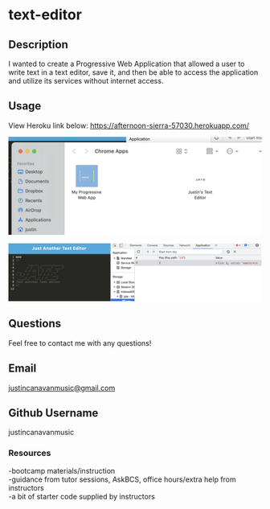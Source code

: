 # text-editor

## Description 

I wanted to create a Progressive Web Application that allowed a user to write text in a text editor, save it, and then be able to access the application and utilize its services without internet access. 

## Usage

View Heroku link below:
https://afternoon-sierra-57030.herokuapp.com/

![app screenshot](./Assets/Screenshot%202023-03-26%20at%2011.31.44%20AM.png)

![app screenshot](./Assets/Screenshot%202023-03-26%20at%2011.29.48%20AM.png)

## Questions
Feel free to contact me with any questions!

## Email
justincanavanmusic@gmail.com

## Github Username
justincanavanmusic

### Resources
-bootcamp materials/instruction <br>
-guidance from tutor sessions, AskBCS, office hours/extra help from instructors <br>
-a bit of starter code supplied by instructors

